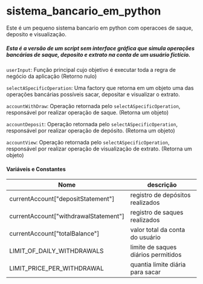 # sistema_bancario_em_python

Este é um pequeno sistema bancario em python com operacoes de saque, deposito e visualização.

##### Esta é a versão de um script sem interface gráfica que simula operações bancárias de saque, deposito e extrato na conta de um usuário fictício.

`userInput`: Função principal cujo objetivo é executar toda a regra de negócio da aplicação (Retorno nulo)

`selectASpecificOperation`: Uma factory que retorna em um objeto uma das operações bancárias possíveis sacar, depositar e visualizar o extrato.

`accountWithDraw`: Operação retornada pelo `selectASpecificOperation`, responsável por realizar operação de saque. (Retorna um objeto)

`accountDeposit`: Operação retornada pelo `selectASpecificOperation`, responsável por realizar operação de depósito. (Retorna um objeto)

`accountView`: Operação retornada pelo `selectASpecificOperation`, responsável por realizar operação de visualização de extrato. (Retorna um objeto)

#### Variáveis e Constantes

| Nome                                  | descrição                           |
| ------------------------------------- | ----------------------------------- |
| currentAccount["depositStatement"]    | registro de depósitos realizados    |
| currentAccount["withdrawalStatement"] | registro de saques realizados       |
| currentAccount["totalBalance"]        | valor total da conta do usuário     |
| LIMIT_OF_DAILY_WITHDRAWALS            | limite de saques diários permitidos |
| LIMIT_PRICE_PER_WITHDRAWAL            | quantia limite diária para sacar    |
